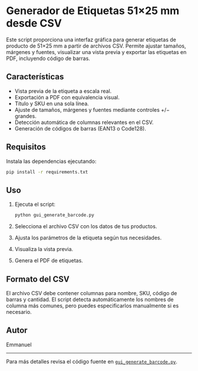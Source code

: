 # Generador de Etiquetas 51×25 mm desde CSV

Este script proporciona una interfaz gráfica para generar etiquetas de producto de 51×25 mm a partir de archivos CSV. Permite ajustar tamaños, márgenes y fuentes, visualizar una vista previa y exportar las etiquetas en PDF, incluyendo código de barras.

## Características

- Vista previa de la etiqueta a escala real.
- Exportación a PDF con equivalencia visual.
- Título y SKU en una sola línea.
- Ajuste de tamaños, márgenes y fuentes mediante controles +/− grandes.
- Detección automática de columnas relevantes en el CSV.
- Generación de códigos de barras (EAN13 o Code128).


## Requisitos

Instala las dependencias ejecutando:

```sh
pip install -r requirements.txt
```

## Uso

1. Ejecuta el script:

    ```sh
    python gui_generate_barcode.py
    ```

2. Selecciona el archivo CSV con los datos de tus productos.
3. Ajusta los parámetros de la etiqueta según tus necesidades.
4. Visualiza la vista previa.
5. Genera el PDF de etiquetas.

## Formato del CSV

El archivo CSV debe contener columnas para nombre, SKU, código de barras y cantidad. El script detecta automáticamente los nombres de columna más comunes, pero puedes especificarlos manualmente si es necesario.

## Autor

Emmanuel

---

Para más detalles revisa el código fuente en [`gui_generate_barcode.py`](gui_generate_barcode.py ).
